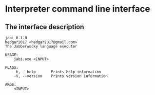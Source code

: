 # Interpreter command line interface

## The interface description

```
jabi 0.1.0
hedgar2017 <hedgar2017@gmail.com>
The Jabberwocky language executor

USAGE:
    jabi.exe <INPUT>

FLAGS:
    -h, --help       Prints help information
    -V, --version    Prints version information

ARGS:
    <INPUT>
```
